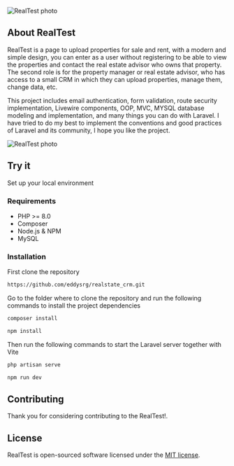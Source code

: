 ![RealTest photo](https://drive.usercontent.google.com/download?id=1QLEFpLox43-IDsgkG-9kCJwkxMuAHjxN&export=view&authuser=0) 

## About RealTest

RealTest is a page to upload properties for sale and rent, with a modern and simple design, you can enter as a user without registering to be able to view the properties and contact the real estate advisor who owns that property.
The second role is for the property manager or real estate advisor, who has access to a small CRM in which they can upload properties, manage them, change data, etc.

This project includes email authentication, form validation, route security implementation, Livewire components, OOP, MVC, MYSQL database modeling and implementation, and many things you can do with Laravel. I have tried to do my best to implement the conventions and good practices of Laravel and its community, I hope you like the project.

![RealTest photo](https://drive.usercontent.google.com/download?id=1UC5LgfqN0hFV6Nfr_YFgkYvhWBdbaG7o&export=view&authuser=0)

## Try it
Set up your local environment
### Requirements
- PHP >= 8.0
- Composer
- Node.js & NPM
- MySQL
  
### Installation
First clone the repository
```bash
https://github.com/eddysrg/realstate_crm.git
```
Go to the folder where to clone the repository and run the following commands to install the project dependencies
```bash
composer install

npm install
```
Then run the following commands to start the Laravel server together with Vite
```bash
php artisan serve

npm run dev
```

## Contributing

Thank you for considering contributing to the RealTest!.

## License

RealTest is open-sourced software licensed under the [MIT license](https://opensource.org/licenses/MIT).
